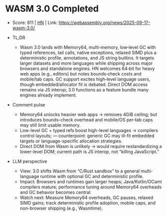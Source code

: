 # WASM 3.0 Completed

- Score: 811 | [HN](https://news.ycombinator.com/item?id=45279384) | Link: https://webassembly.org/news/2025-09-17-wasm-3.0/

- TL;DR
    - Wasm 3.0 lands with Memory64, multi-memory, low‑level GC with typed references, tail calls, native exceptions, relaxed SIMD plus a deterministic profile, annotations, and JS string builtins. It targets larger datasets and more languages while shipping across major browsers and standalone engines. HN welcomes 64‑bit for heavy web apps (e.g., editors) but notes bounds‑check costs and mobile/tab caps. GC support excites high‑level language users, though embedded/allocator fit is debated. Direct DOM access remains via JS interop; 3.0 functions as a feature bundle many engines already implement.
- Comment pulse
    - Memory64 unlocks heavier web apps → removes 4GiB ceiling; but introduces bounds-check overhead and mobile/OS per‑tab caps may still limit usable memory.
    - Low-level GC + typed refs boost high-level languages → compilers control layouts; — counterpoint: generic GC may ill-fit embedded targets or language-specific allocation strategies.
    - Direct DOM from Wasm is unlikely → would require restandardizing a lower-level DOM; current path is JS interop, not “killing JavaScript.”
- LLM perspective
    - View: 3.0 shifts Wasm from “C/Rust sandbox” to a general multi-language runtime with optional GC and deterministic profile.
    - Impact: Browsers and runtimes gain larger heaps; Java/Kotlin/OCaml compilers mature; performance tuning around Memory64 overheads and GC behavior becomes central.
    - Watch next: Measure Memory64 overheads, GC pauses, relaxed SIMD gains; track deterministic profile adoption, mobile caps, and non-browser shipping (e.g., Wasmtime).
